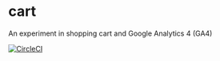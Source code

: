 # cart
An experiment in shopping cart and Google Analytics 4 (GA4)

[![CircleCI](https://dl.circleci.com/status-badge/img/gh/craiggunson/cart/tree/main.svg?style=svg)](https://dl.circleci.com/status-badge/redirect/gh/craiggunson/cart/tree/main)
